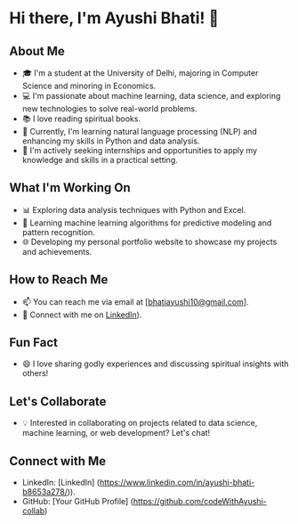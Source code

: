 # Hi there, I'm Ayushi Bhati! 👋

## About Me

- 🎓 I'm a student at the University of Delhi, majoring in Computer Science and minoring in Economics.
- 💻 I'm passionate about machine learning, data science, and exploring new technologies to solve real-world problems.
- 📚 I love reading spiritual books.
- 🌱 Currently, I'm learning natural language processing (NLP) and enhancing my skills in Python and data analysis.
- 🔭 I'm actively seeking internships and opportunities to apply my knowledge and skills in a practical setting.

## What I'm Working On

- 📊 Exploring data analysis techniques with Python and Excel.
- 🤖 Learning machine learning algorithms for predictive modeling and pattern recognition.
- 🌐 Developing my personal portfolio website to showcase my projects and achievements.

## How to Reach Me

- 📫 You can reach me via email at [bhatiayushi10@gmail.com].
- 💬 Connect with me on [LinkedIn](https://www.linkedin.com/in/ayushi-bhati-b8653a278/)).

## Fun Fact

- 😄 I love sharing godly experiences and discussing spiritual insights with others!

## Let's Collaborate

- 💡 Interested in collaborating on projects related to data science, machine learning, or web development? Let's chat!

## Connect with Me

- LinkedIn: [LinkedIn] (https://www.linkedin.com/in/ayushi-bhati-b8653a278/)).
- GitHub: [Your GitHub Profile] (https://github.com/codeWithAyushi-collab)


<!---
codeWithAyushi-collab/codeWithAyushi-collab is a ✨ special ✨ repository because its `README.md` (this file) appears on your GitHub profile.
You can click the Preview link to take a look at your changes.
--->

